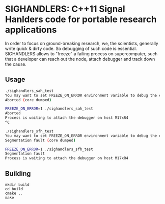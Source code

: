 # SIGHANDLERS: C++11 Signal Hanlders code for portable research applications

In order to focus on ground-breaking research, we, the scientists, generally write quick & dirty code. So debugging of such code is essential. SIGHANDLERS allows to "freeze" a failing process on supercomputer, such that a developer can reach out the node, attach debugger and track down the cause.

## Usage

```sh
./sighandlers_sah_test 
You may want to set FREEZE_ON_ERROR environment variable to debug the case
Aborted (core dumped)

FREEZE_ON_ERROR=1 ./sighandlers_sah_test 
Aborted
Process is waiting to attach the debugger on host M17xR4
^C
```

```sh
./sighandlers_sfh_test 
You may want to set FREEZE_ON_ERROR environment variable to debug the case
Segmentation fault (core dumped)

FREEZE_ON_ERROR=1 ./sighandlers_sfh_test 
Segmentation fault
Process is waiting to attach the debugger on host M17xR4
```

## Building

```
mkdir build
cd build
cmake ..
make
```

